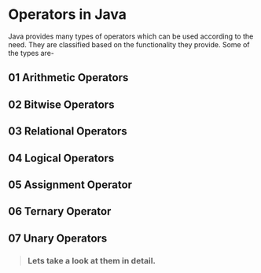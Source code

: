 # Operators in Java


Java provides many types of operators which can be used according to the need. They are classified based on the functionality they provide. Some of the types are-

## 01 Arithmetic Operators
## 02 Bitwise Operators
## 03 Relational Operators
## 04 Logical Operators
## 05 Assignment Operator
## 06 Ternary Operator
## 07 Unary Operators


>### Lets take a look at them in detail.